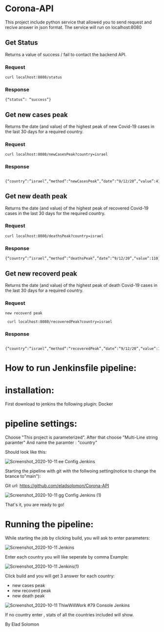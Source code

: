 # Corona-API

This project include python service that allowed you to send request and recive answer in json format.
The service will run on localhost:8080


## Get Status
Returns a value of success / fail to contact the backend API.
### Request
    curl localhost:8080/status

### Response

    {“status”: “success”}

## Get new cases peak
Returns the date (and value) of the highest peak of new
Covid-19 cases in the last 30 days for a required country.   
### Request

    curl localhost:8080/newCasesPeak?country=israel

### Response

     {“country”:”israel”,“method”:“newCasesPeak”,”date”:“9/12/20”,“value”:4158}
     
## Get new death peak
Returns the date (and value) of the highest peak of recovered
Covid-19 cases in the last 30 days for the required country.
### Request

    curl localhost:8080/deathsPeak?country=israel

### Response

    {“country”:”israel”,“method”:“deathsPeak”,”date”:“9/12/20”,“value”:110}
    
## Get new recoverd peak
Returns the date (and value) of the highest peak of death Covid-19
cases in the last 30 days for a required country.
### Request

`new recoverd peak`

     curl localhost:8080/recoveredPeak?country=israel

### Response

     {“country”:”israel”,“method”:“recoveredPeak”,”date”:“9/12/20”,“value”:11000}
    

# How to run Jenkinsfile pipeline:

# installation:

First download to jenkins the following plugin:
Docker
  
# pipeline settings:

Choose "This project is parameterized".
After that choose "Multi-Line string paramter"
And name the paramter : "country"

Should look like this:

![Screenshot_2020-10-11 ee Config  Jenkins](https://user-images.githubusercontent.com/48445002/95673258-e8c3af00-0b5b-11eb-8105-4e7d00e3dc1f.png)


Starting the pipeline with git with the follwoing setting(notice to change the brance to"main"):

Git url: https://github.com/eladsolomon/Corona-API

![Screenshot_2020-10-11 gg Config  Jenkins (1)](https://user-images.githubusercontent.com/48445002/95673201-8d91bc80-0b5b-11eb-8057-e3329f091712.png)

That's it, you are ready to go!

# Running the pipeline:

While starting the job by clicking build, you will ask to enter parameters:

![Screenshot_2020-10-11 Jenkins](https://user-images.githubusercontent.com/48445002/95673368-9d5dd080-0b5c-11eb-9f4d-e155e97b19c0.png)

Enter each country you will like seperate by comma
Example:

![Screenshot_2020-10-11 Jenkins(1)](https://user-images.githubusercontent.com/48445002/95673384-c716f780-0b5c-11eb-8c40-904ff4dc9413.png)

Click build and you will get 3 answer for each country:
- new cases peak
- new recoverd peak
- new death peak

![Screenshot_2020-10-11 ThiwWillWork #79 Console  Jenkins](https://user-images.githubusercontent.com/48445002/95673413-19f0af00-0b5d-11eb-926e-68eef86b0d47.png)

If no country enter , stats of all the countries included will show.



By Elad Solomon
